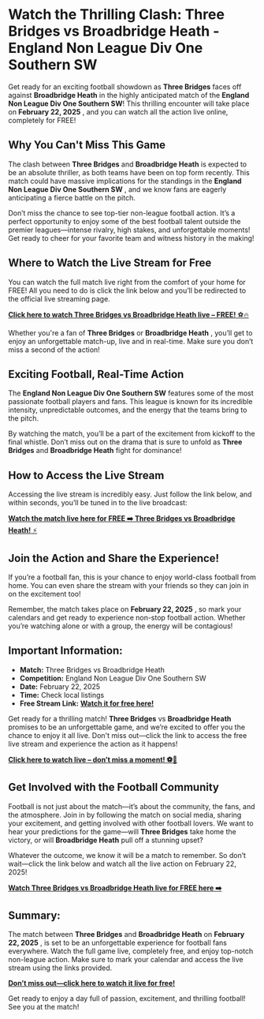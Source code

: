 # Watch the Thrilling Clash: Three Bridges vs Broadbridge Heath - England Non League Div One Southern SW

Get ready for an exciting football showdown as **Three Bridges** faces off against **Broadbridge Heath** in the highly anticipated match of the **England Non League Div One Southern SW**! This thrilling encounter will take place on **February 22, 2025** , and you can watch all the action live online, completely for FREE!

## Why You Can't Miss This Game

The clash between **Three Bridges** and **Broadbridge Heath** is expected to be an absolute thriller, as both teams have been on top form recently. This match could have massive implications for the standings in the **England Non League Div One Southern SW** , and we know fans are eagerly anticipating a fierce battle on the pitch.

Don’t miss the chance to see top-tier non-league football action. It’s a perfect opportunity to enjoy some of the best football talent outside the premier leagues—intense rivalry, high stakes, and unforgettable moments! Get ready to cheer for your favorite team and witness history in the making!

## Where to Watch the Live Stream for Free

You can watch the full match live right from the comfort of your home for FREE! All you need to do is click the link below and you’ll be redirected to the official live streaming page.

[**Click here to watch Three Bridges vs Broadbridge Heath live – FREE!** ⚽️🔥](https://tinyurl.com/livestreamfreeo?st=Three+Bridges+vs+Broadbridge+Heath&si=gh)

Whether you're a fan of **Three Bridges** or **Broadbridge Heath** , you’ll get to enjoy an unforgettable match-up, live and in real-time. Make sure you don’t miss a second of the action!

## Exciting Football, Real-Time Action

The **England Non League Div One Southern SW** features some of the most passionate football players and fans. This league is known for its incredible intensity, unpredictable outcomes, and the energy that the teams bring to the pitch.

By watching the match, you’ll be a part of the excitement from kickoff to the final whistle. Don’t miss out on the drama that is sure to unfold as **Three Bridges** and **Broadbridge Heath** fight for dominance!

## How to Access the Live Stream

Accessing the live stream is incredibly easy. Just follow the link below, and within seconds, you’ll be tuned in to the live broadcast:

[**Watch the match live here for FREE ➡️ Three Bridges vs Broadbridge Heath!** ⚡](https://tinyurl.com/livestreamfreeo?st=Three+Bridges+vs+Broadbridge+Heath&si=gh)

## Join the Action and Share the Experience!

If you’re a football fan, this is your chance to enjoy world-class football from home. You can even share the stream with your friends so they can join in on the excitement too!

Remember, the match takes place on **February 22, 2025** , so mark your calendars and get ready to experience non-stop football action. Whether you’re watching alone or with a group, the energy will be contagious!

## Important Information:

- **Match:** Three Bridges vs Broadbridge Heath
- **Competition:** England Non League Div One Southern SW
- **Date:** February 22, 2025
- **Time:** Check local listings
- **Free Stream Link:** [**Watch it for free here!**](https://tinyurl.com/livestreamfreeo?st=Three+Bridges+vs+Broadbridge+Heath&si=gh)

Get ready for a thrilling match! **Three Bridges** vs **Broadbridge Heath** promises to be an unforgettable game, and we’re excited to offer you the chance to enjoy it all live. Don't miss out—click the link to access the free live stream and experience the action as it happens!

[**Click here to watch live – don’t miss a moment! ⚽️🎉**](https://tinyurl.com/livestreamfreeo?st=Three+Bridges+vs+Broadbridge+Heath&si=gh)

## Get Involved with the Football Community

Football is not just about the match—it’s about the community, the fans, and the atmosphere. Join in by following the match on social media, sharing your excitement, and getting involved with other football lovers. We want to hear your predictions for the game—will **Three Bridges** take home the victory, or will **Broadbridge Heath** pull off a stunning upset?

Whatever the outcome, we know it will be a match to remember. So don’t wait—click the link below and watch all the live action on February 22, 2025!

[**Watch Three Bridges vs Broadbridge Heath live for FREE here ➡️**](https://tinyurl.com/livestreamfreeo?st=Three+Bridges+vs+Broadbridge+Heath&si=gh)

## Summary:

The match between **Three Bridges** and **Broadbridge Heath** on **February 22, 2025** , is set to be an unforgettable experience for football fans everywhere. Watch the full game live, completely free, and enjoy top-notch non-league action. Make sure to mark your calendar and access the live stream using the links provided.

[**Don’t miss out—click here to watch it live for free!**](https://tinyurl.com/livestreamfreeo?st=Three+Bridges+vs+Broadbridge+Heath&si=gh)

Get ready to enjoy a day full of passion, excitement, and thrilling football! See you at the match!
